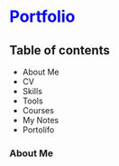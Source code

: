 <h1 style="color: blue;">Portfolio</h1>

<h2>Table of contents</h2>
<ul>
  <Li>About Me</Li>
  <li>CV</li>
  <li>Skills</li>
  <li>Tools</li>
  <li>Courses</li>
  <li>My Notes</li>
  <li>Portolifo</li>
</ul>
<h3>About Me</h3>
